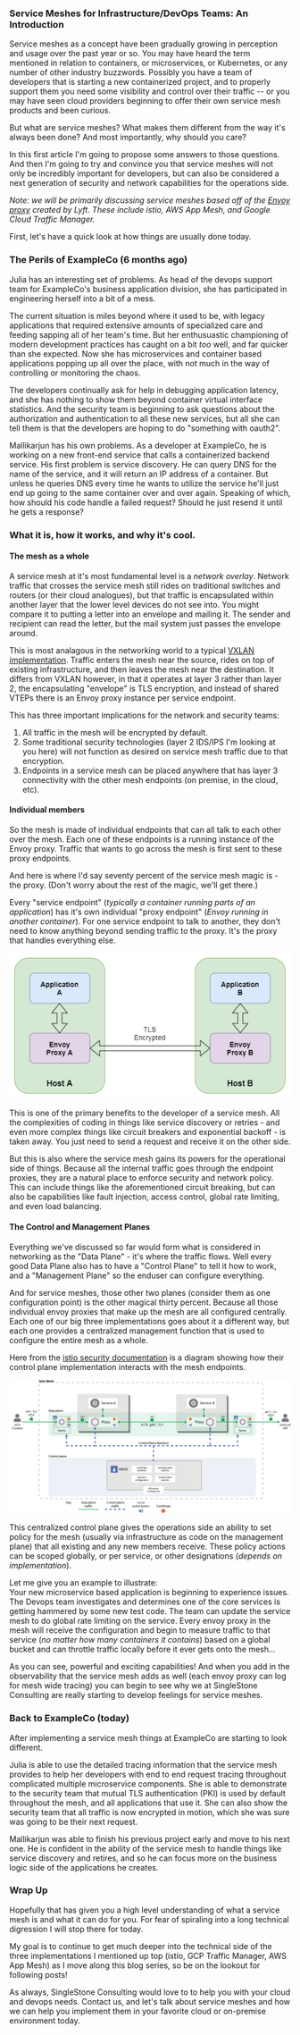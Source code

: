 ### Service Meshes for Infrastructure/DevOps Teams: An Introduction

Service meshes as a concept have been gradually growing in perception and usage over the past year or so.  You may have heard the term mentioned in relation to containers, or microservices, or Kubernetes, or any number of other industry buzzwords.  Possibly you have a team of developers that is starting a new containerized project, and to properly support them you need some visibility and control over their traffic -- or you may have seen cloud providers beginning to offer their own service mesh products and been curious.  

But what are service meshes?  What makes them different from the way it's always been done? And most importantly, why should you care?

In this first article I'm going to propose some answers to those questions. And then I'm going to try and convince you that service meshes will not only be incredibly important for developers, but can also be considered a next generation of security and network capabilities for the operations side.

_Note: we will be primarily discussing service meshes based off of the [Envoy proxy](https://www.envoyproxy.io/) created by Lyft.  These include istio, AWS App Mesh, and Google Cloud Traffic Manager._

First, let's have a quick look at how things are usually done today.

### The Perils of ExampleCo (6 months ago)
Julia has an interesting set of problems.  As head of the devops support team for ExampleCo's business application division, she has participated in engineering herself into a bit of a mess.

The current situation is miles beyond where it used to be, with legacy applications that required extensive amounts of specialized care and feeding sapping all of her team's time.  But her enthusuastic championing of modern development practices has caught on a bit _too_ well, and far quicker than she expected.  Now she has microservices and container based applications popping up all over the place, with not much in the way of controlling or monitoring the chaos.  

The developers continually ask for help in debugging application latency, and she has nothing to show them beyond container virtual interface statistics.  And the security team is beginning to ask questions about the authorization and authentication to all these new services, but all she can tell them is that the developers are hoping to do "something with oauth2".

Mallikarjun has his own problems. As a developer at ExampleCo, he is working on a new front-end service that calls a containerized backend service.  His first problem is service discovery.  He can query DNS for the name of the service, and it will return an IP address of a container.  But unless he queries DNS every time he wants to utilize the service he'll just end up going to the same container over and over again. Speaking of which, how should his code handle a failed request?  Should he just resend it until he gets a response?

###  What it is, how it works, and why it's cool.

#### The mesh as a whole
A service mesh at it's most fundamental level is a _network overlay_.  Network traffic that crosses the service mesh still rides on traditional switches and routers (or their cloud analogues), but that traffic is encapsulated within another layer that the lower level devices do not see into.  You might compare it to putting a letter into an envelope and mailing it.  The sender and recipient can read the letter, but the mail system just passes the envelope around.  

This is most analagous in the networking world to a typical [VXLAN implementation](https://en.wikipedia.org/wiki/Virtual_Extensible_LAN).  Traffic enters the mesh near the source, rides on top of existing infrastructure, and then leaves the mesh near the destination.  It differs from VXLAN however, in that it operates at layer 3 rather than layer 2,  the encapsulating "envelope" is TLS encryption, and instead of shared VTEPs there is an Envoy proxy instance per service endpoint.  

This has three important implications for the network and security teams:
1. All traffic in the mesh will be encrypted by default.
2. Some traditional security technologies (layer 2 IDS/IPS I'm looking at you here) will not function as desired on service mesh traffic due to that encryption.
3. Endpoints in a service mesh can be placed anywhere that has layer 3 connectivity with the other mesh endpoints (on premise, in the cloud, etc).

#### Individual members
So the mesh is made of individual endpoints that can all talk to each other over the mesh.   Each one of these endpoints is a running instance of the Envoy proxy.  Traffic that wants to go across the mesh is first sent to these proxy endpoints.

And here is where I'd say seventy percent of the service mesh magic is - the proxy. (Don't worry about the rest of the magic, we'll get there.)

Every "service endpoint" (_typically a container running parts of an application_) has it's own individual "proxy endpoint" (_Envoy running in another container_).  For one service endpoint to talk to another, they don't need to know anything beyond sending traffic to the proxy.  It's the proxy that handles everything else.

![mesh flow](./images/meshflow.png)

This is one of the primary benefits to the developer of a service mesh.  All the complexities of coding in things like service discovery or retries - and even more complex things like circuit breakers and exponential backoff - is taken away.  You just need to send a request and receive it on the other side.

But this is also where the service mesh gains its powers for the operational side of things.  Because all the internal traffic goes through the endpoint proxies, they are a natural place to enforce security and network policy.  This can include things like the aforementioned circuit breaking, but can also be capabilities like fault injection, access control, global rate limiting, and even load balancing. 


#### The Control and Management Planes

Everything we've discussed so far would form what is considered in networking as the "Data Plane" - it's where the traffic flows.  Well every good Data Plane also has to have a "Control Plane" to tell it how to work, and a "Management Plane" so the enduser can configure everything.  

And for service meshes, those other two planes (consider them as one configuration point) is the other magical thirty percent.  Because all those individual envoy proxies that make up the mesh are all configured centrally.  Each one of our big three implementations goes about it a different way, but each one provides a centralized management function that is used to configure the entire mesh as a whole.

Here from the [istio security documentation](https://istio.io/docs/concepts/security/) is a diagram showing how their control plane implementation interacts with the mesh endpoints.

![istio security](./images/arch-sec.svg)

This centralized control plane gives the operations side an ability to set policy for the mesh (usually via infrastructure as code on the management plane) that all existing and any new members receive.  These policy actions can be scoped globally, or per service, or other designations (_depends on implementation_).

Let me give you an example to illustrate:  
Your new microservice based application is beginning to experience issues.  The Devops team investigates and determines one of the core services is getting hammered by some new test code.  The team can update the service mesh to do global rate limiting on the service.  Every envoy proxy in the mesh will receive the configuration and begin to measure traffic to that service (_no matter how many containers it contains_) based on a global bucket and can throttle traffic locally before it ever gets onto the mesh...

As you can see, powerful and exciting capabilities!  And when you add in the observability that the service mesh adds as well (each envoy proxy can log for mesh wide tracing) you can begin to see why we at SingleStone Consulting are really starting to develop feelings for service meshes.

### Back to ExampleCo (today)

After implementing a service mesh things at ExampleCo are starting to look different.  

Julia is able to use the detailed tracing information that the service mesh provides to help her developers with end to end request tracing throughout complicated multiple microservice components.  She is able to demonstrate to the security team that mutual TLS authentication (PKI) is used by default throughout the mesh, and all applications that use it.  She can also show the security team that all traffic is now encrypted in motion, which she was sure was going to be their next request.

Mallikarjun was able to finish his previous project early and move to his next one.  He is confident in the ability of the service mesh to handle things like service discovery and retires, and so he can focus more on the business logic side of the applications he creates.

### Wrap Up

Hopefully that has given you a high level understanding of what a service mesh is and what it can do for you. For fear of spiraling into a long technical digression I will stop there for today.

My goal is to continue to get much deeper into the technical side of the three implementations I mentioned up top (istio, GCP Traffic Manager, AWS App Mesh) as I move along this blog series, so be on the lookout for following posts! 

As always, SingleStone Consulting would love to to help you with your cloud and devops needs.  Contact us, and let's talk about service meshes and how we can help you implement them in your favorite cloud or on-premise environment today.


